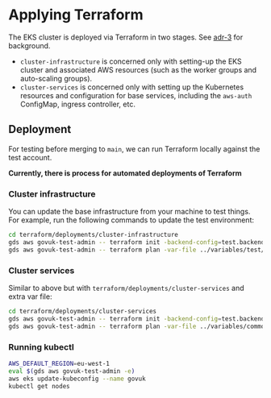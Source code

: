 # Applying Terraform

The EKS cluster is deployed via Terraform in two stages. See [adr-3] for background.

- `cluster-infrastructure` is concerned only with setting-up the EKS cluster and associated AWS resources (such as the worker groups and auto-scaling groups).
- `cluster-services` is concerned only with setting up the Kubernetes resources and configuration for base services, including the `aws-auth` ConfigMap, ingress controller, etc.

## Deployment

For testing before merging to `main`, we can run Terraform locally against the test account.

**Currently, there is process for automated deployments of Terraform**

### Cluster infrastructure

You can update the base infrastructure from your machine to test things.
For example, run the following commands to update the test environment:

```sh
cd terraform/deployments/cluster-infrastructure
gds aws govuk-test-admin -- terraform init -backend-config=test.backend -reconfigure
gds aws govuk-test-admin -- terraform plan -var-file ../variables/test/common.tfvars
```

### Cluster services

Similar to above but with `terraform/deployments/cluster-services` and extra var file:

```sh
cd terraform/deployments/cluster-services
gds aws govuk-test-admin -- terraform init -backend-config=test.backend -reconfigure
gds aws govuk-test-admin -- terraform plan -var-file ../variables/common.tfvars -var-file ../variables/test/common.tfvars
```

### Running kubectl

```sh
AWS_DEFAULT_REGION=eu-west-1
eval $(gds aws govuk-test-admin -e)
aws eks update-kubeconfig --name govuk
kubectl get nodes
```

[adr-3]: https://github.com/alphagov/govuk-infrastructure/blob/main/docs/architecture/decisions/0003-split-terraform-state-into-separate-aws-cluster-and-kubernetes-resource-phases.md
